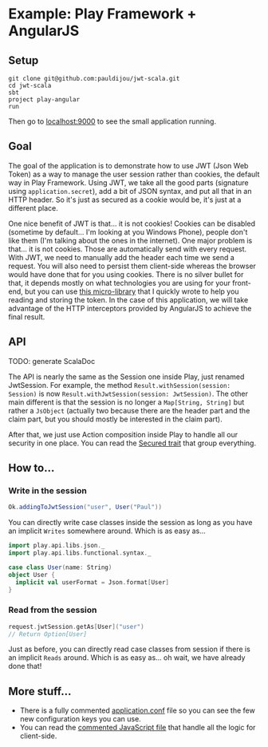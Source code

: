 # Example: Play Framework + AngularJS

## Setup

~~~ shell
git clone git@github.com:pauldijou/jwt-scala.git
cd jwt-scala
sbt
project play-angular
run
~~~

Then go to [localhost:9000](http://localhost:9000) to see the small application running.

## Goal

The goal of the application is to demonstrate how to use JWT (Json Web Token) as a way to manage the user session rather than cookies, the default way in Play Framework. Using JWT, we take all the good parts (signature using `application.secret`), add a bit of JSON syntax, and put all that in an HTTP header. So it's just as secured as a cookie would be, it's just at a different place.

One nice benefit of JWT is that... it is not cookies! Cookies can be disabled (sometime by default... I'm looking at you Windows Phone), people don't like them (I'm talking about the ones in the internet). One major problem is that... it is not cookies. Those are automatically send with every request. With JWT, we need to manually add the header each time we send a request. You will also need to persist them client-side whereas the browser would have done that for you using cookies. There is no silver bullet for that, it depends mostly on what technologies you are using for your front-end, but you can use [this micro-library](https://github.com/pauldijou/jwt-client) that I quickly wrote to help you reading and storing the token. In the case of this application, we will take advantage of the HTTP interceptors provided by AngularJS to achieve the final result.  

## API

TODO: generate ScalaDoc

The API is nearly the same as the Session one inside Play, just renamed JwtSession. For example, the method `Result.withSession(session: Session)` is now `Result.withJwtSession(session: JwtSession)`. The other main different is that the session is no longer a `Map[String, String]` but rather a `JsObject` (actually two because there are the header part and the claim part, but you should mostly be interested in the claim part).

After that, we just use Action composition inside Play to handle all our security in one place. You can read the [Secured trait](https://github.com/pauldijou/jwt-scala/blob/master/examples/play-angular/app/controllers/Secured.scala) that group everything.

## How to...

### Write in the session

~~~ scala
Ok.addingToJwtSession("user", User("Paul"))
~~~

You can directly write case classes inside the session as long as you have an implicit `Writes` somewhere around. Which is as easy as...

~~~ scala
import play.api.libs.json._
import play.api.libs.functional.syntax._

case class User(name: String)
object User {
  implicit val userFormat = Json.format[User]
}
~~~

### Read from the session

~~~ scala
request.jwtSession.getAs[User]("user")
// Return Option[User]
~~~

Just as before, you can directly read case classes from session if there is an implicit `Reads` around. Which is as easy as... oh wait, we have already done that!

## More stuff...

- There is a fully commented [application.conf](https://github.com/pauldijou/jwt-scala/blob/master/examples/play-angular/conf/application.conf) file so you can see the few new configuration keys you can use.
- You can read the [commented JavaScript file](https://github.com/pauldijou/jwt-scala/blob/master/examples/play-angular/public/javascripts/app.js) that handle all the logic for client-side.
